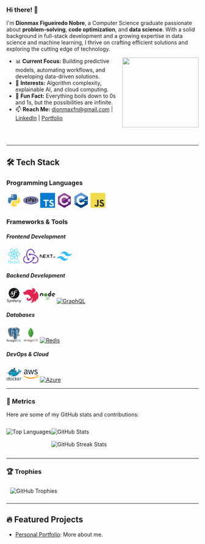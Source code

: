 ### Hi there! 👋

I'm **Dionmax Figueiredo Nobre**, a Computer Science graduate passionate about **problem-solving**, **code optimization**, and **data science**. With a solid background in full-stack development and a growing expertise in data science and machine learning, I thrive on crafting efficient solutions and exploring the cutting edge of technology.

<img align="right" width="200" height="183" src="https://c.tenor.com/y2JXkY1pXkwAAAAC/cat-computer.gif">

- 📊 **Current Focus:** Building predictive models, automating workflows, and developing data-driven solutions.
- 🧠 **Interests:** Algorithm complexity, explainable AI, and cloud computing.
- 🌟 **Fun Fact:** Everything boils down to 0s and 1s, but the possibilities are infinite.
- 📫 **Reach Me:** [dionmaxfn@gmail.com](mailto:dionmaxfn@gmail.com) | [LinkedIn](https://www.linkedin.com/in/dionmax/) | [Portfolio](https://www.dionmax.dev)

<br/>
<br/>

---

## 🛠 Tech Stack

### **Programming Languages**
<p>
<a href="https://www.python.org" target="_blank"><img src="https://raw.githubusercontent.com/devicons/devicon/master/icons/python/python-original.svg" alt="Python" width="40" height="40"/></a>
<a href="https://www.php.net/" target="_blank"><img src="https://raw.githubusercontent.com/devicons/devicon/master/icons/php/php-original.svg" alt="PHP" width="40" height="40"/></a>
<a href="https://www.typescriptlang.org/" target="_blank"><img src="https://raw.githubusercontent.com/devicons/devicon/master/icons/typescript/typescript-original.svg" alt="TypeScript" width="40" height="40"/></a>
<a href="https://dotnet.microsoft.com/en-us/languages/csharp/" target="_blank"><img src="https://raw.githubusercontent.com/devicons/devicon/master/icons/csharp/csharp-original.svg" alt="C#" width="40" height="40"/></a>
<a href="https://cplusplus.com/" target="_blank"><img src="https://raw.githubusercontent.com/devicons/devicon/master/icons/cplusplus/cplusplus-original.svg" alt="C++" width="40" height="40"/></a>
<a href="https://developer.mozilla.org/en-US/docs/Web/JavaScript" target="_blank"><img src="https://raw.githubusercontent.com/devicons/devicon/master/icons/javascript/javascript-original.svg" alt="JavaScript" width="40" height="40"/></a>
</p>

### **Frameworks & Tools**

##### **Frontend Development**
<p>
<a href="https://react.dev/" target="_blank"><img src="https://raw.githubusercontent.com/devicons/devicon/master/icons/react/react-original-wordmark.svg" alt="React" width="40" height="40"/></a>
<a href="https://redux.js.org" target="_blank"><img src="https://raw.githubusercontent.com/devicons/devicon/master/icons/redux/redux-original.svg" alt="Redux" width="40" height="40"/></a>
<a href="https://nextjs.org/" target="_blank"><img src="https://raw.githubusercontent.com/devicons/devicon/master/icons/nextjs/nextjs-original-wordmark.svg" alt="Next.js" width="40" height="40"/></a>
<a href="https://tailwindcss.com/" target="_blank"><img src="https://raw.githubusercontent.com/devicons/devicon/master/icons/tailwindcss/tailwindcss-original.svg" alt="TailwindCSS" width="40" height="40"/></a>
</p>

##### **Backend Development**
<p>
<a href="https://symfony.com/" target="_blank"><img src="https://raw.githubusercontent.com/devicons/devicon/master/icons/symfony/symfony-original-wordmark.svg" alt="Symfony" width="40" height="40"/></a>
<a href="https://nestjs.com/" target="_blank"><img src="https://raw.githubusercontent.com/devicons/devicon/master/icons/nestjs/nestjs-original.svg" alt="NestJS" width="40" height="40"/></a>
<a href="https://nodejs.org" target="_blank"><img src="https://raw.githubusercontent.com/devicons/devicon/master/icons/nodejs/nodejs-original-wordmark.svg" alt="Node.js" width="40" height="40"/></a>
<a href="https://graphql.org" target="_blank"><img src="https://www.vectorlogo.zone/logos/graphql/graphql-icon.svg" alt="GraphQL" width="40" height="40"/></a>
</p>

##### **Databases**
<p>
<a href="https://www.postgresql.org" target="_blank"><img src="https://raw.githubusercontent.com/devicons/devicon/master/icons/postgresql/postgresql-original-wordmark.svg" alt="PostgreSQL" width="40" height="40"/></a>
<a href="https://www.mongodb.com/" target="_blank"><img src="https://raw.githubusercontent.com/devicons/devicon/master/icons/mongodb/mongodb-original-wordmark.svg" alt="MongoDB" width="40" height="40"/></a>
<a href="https://redis.io/" target="_blank"><img src="https://www.vectorlogo.zone/logos/redis/redis-icon.svg" alt="Redis" width="40" height="40"/></a>
</p>

##### **DevOps & Cloud**
<p>
<a href="https://www.docker.com/" target="_blank"><img src="https://raw.githubusercontent.com/devicons/devicon/master/icons/docker/docker-original-wordmark.svg" alt="Docker" width="40" height="40"/></a>
<a href="https://aws.amazon.com" target="_blank"><img src="https://raw.githubusercontent.com/devicons/devicon/master/icons/amazonwebservices/amazonwebservices-original-wordmark.svg" alt="AWS" width="40" height="40"/></a>
<a href="https://azure.microsoft.com/en-in/" target="_blank"><img src="https://www.vectorlogo.zone/logos/microsoft_azure/microsoft_azure-icon.svg" alt="Azure" width="40" height="40"/></a>
</p>

---

### 🌱 Metrics

Here are some of my GitHub stats and contributions:

<div style="display: flex;">
  <div align="left">
  <p>
    <img  src="https://github-readme-stats.vercel.app/api/top-langs?username=dionmax&show_icons=true&theme=radical&langs_count=8" alt="Top Languages" />
  </p>
</div>
<div align="left">
  <p>
    <img height="150rem" src="https://github-readme-stats.vercel.app/api?username=dionmax&show_icons=true&theme=radical" alt="GitHub Stats" />
  </p>
  <p>
     <img align="center" src="https://github-readme-streak-stats-eight.vercel.app/?user=dionmax&theme=radical" width="73%" alt="GitHub Streak Stats" />
  </p>
</div>
</div>

---

### 🏆 Trophies

<img height="150rem" style="margin: 10px;" src="https://github-profile-trophy.vercel.app/?username=dionmax&theme=radical&row=1&column=6" alt="GitHub Trophies" />

---

## 🔥 Featured Projects

- [Personal Portfolio](https://www.dionmax.dev/pt): More about me.
